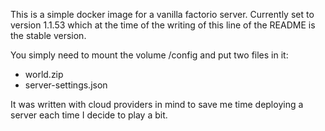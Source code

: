 This is a simple docker image for a vanilla factorio server. Currently set to version 1.1.53 which at the time of the writing of this line of the README is the stable version.

You simply need to mount the volume /config and put two files in it:
- world.zip
- server-settings.json

It was written with cloud providers in mind to save me time deploying a server each time I decide to play a bit.